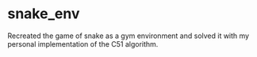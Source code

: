 # snake_env
Recreated the game of snake as a gym environment and solved it with my personal implementation of the C51 algorithm.
